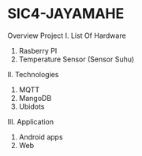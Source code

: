 # SIC4-JAYAMAHE
Overview Project
I. List Of Hardware
  1. Rasberry PI
  2. Temperature Sensor (Sensor Suhu)
     
II. Technologies
  1. MQTT
  2. MangoDB
  3. Ubidots

III. Application
  1. Android apps
  2. Web 
